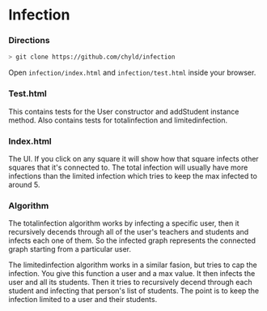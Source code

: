 # Infection

### Directions
```sh
> git clone https://github.com/chyld/infection
```
Open `infection/index.html` and `infection/test.html` inside your browser.

### Test.html
This contains tests for the User constructor and addStudent instance method. Also contains tests for totalinfection and limitedinfection.

### Index.html
The UI. If you click on any square it will show how that square infects other squares that it's connected to. The total infection will usually have more infections than the limited infection which tries to keep the max infected to around 5.

### Algorithm
The totalinfection algorithm works by infecting a specific user, then it recursively decends through all of the user's teachers and students and infects each one of them. So the infected graph represents the connected graph starting from a particular user.

The limitedinfection algorithm works in a similar fasion, but tries to cap the infection. You give this function a user and a max value. It then infects the user and all its students. Then it tries to recursively decend through each student and infecting that person's list of students. The point is to keep the infection limited to a user and their students.
